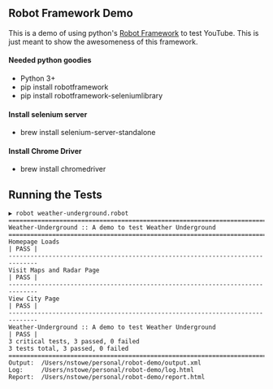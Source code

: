 ## Robot Framework Demo

This is a demo of using python's [Robot Framework](http://robotframework.org/) to test YouTube. This is just meant to show the awesomeness of this framework.

#### Needed python goodies
* Python 3+
* pip install robotframework
* pip install robotframework-seleniumlibrary

#### Install selenium server
* brew install selenium-server-standalone

#### Install Chrome Driver
* brew install chromedriver 


## Running the Tests 

```
▶ robot weather-underground.robot
==============================================================================
Weather-Underground :: A demo to test Weather Underground
==============================================================================
Homepage Loads                                                        | PASS |
------------------------------------------------------------------------------
Visit Maps and Radar Page                                             | PASS |
------------------------------------------------------------------------------
View City Page                                                        | PASS |
------------------------------------------------------------------------------
Weather-Underground :: A demo to test Weather Underground             | PASS |
3 critical tests, 3 passed, 0 failed
3 tests total, 3 passed, 0 failed
==============================================================================
Output:  /Users/nstowe/personal/robot-demo/output.xml
Log:     /Users/nstowe/personal/robot-demo/log.html
Report:  /Users/nstowe/personal/robot-demo/report.html
```

